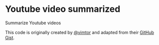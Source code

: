 # Youtube video summarized

Summarize Youtube videos

This code is originally created by [@vimtor](https://github.com/vimtor) and adapted from their [GitHub Gist](https://gist.github.com/vimtor/9c4d0a5b6d03ffb48cde48b750f9ecd8).
